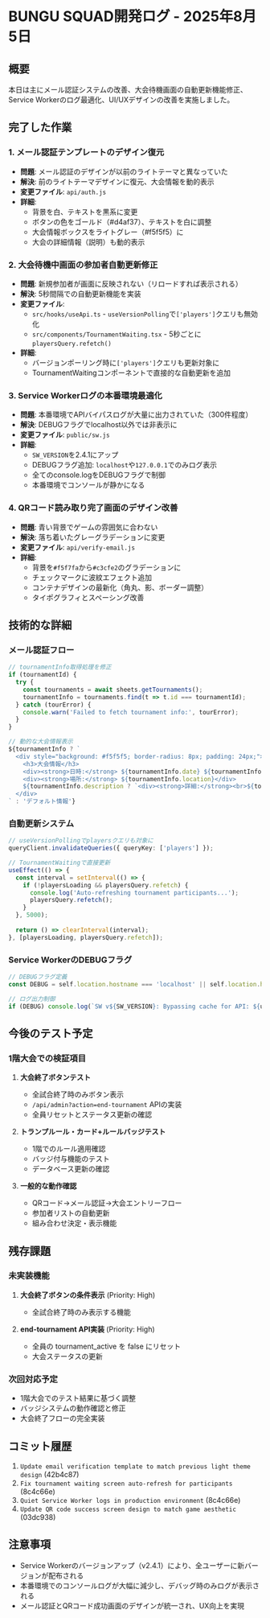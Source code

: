# BUNGU SQUAD開発ログ - 2025年8月5日

## 概要
本日は主にメール認証システムの改善、大会待機画面の自動更新機能修正、Service Workerのログ最適化、UI/UXデザインの改善を実施しました。

## 完了した作業

### 1. メール認証テンプレートのデザイン復元
- **問題**: メール認証のデザインが以前のライトテーマと異なっていた
- **解決**: 前のライトテーマデザインに復元、大会情報を動的表示
- **変更ファイル**: `api/auth.js`
- **詳細**:
  - 背景を白、テキストを黒系に変更
  - ボタンの色をゴールド（#d4af37）、テキストを白に調整
  - 大会情報ボックスをライトグレー（#f5f5f5）に
  - 大会の詳細情報（説明）も動的表示

### 2. 大会待機中画面の参加者自動更新修正
- **問題**: 新規参加者が画面に反映されない（リロードすれば表示される）
- **解決**: 5秒間隔での自動更新機能を実装
- **変更ファイル**: 
  - `src/hooks/useApi.ts` - `useVersionPolling`で`['players']`クエリも無効化
  - `src/components/TournamentWaiting.tsx` - 5秒ごとに`playersQuery.refetch()`
- **詳細**:
  - バージョンポーリング時に`['players']`クエリも更新対象に
  - TournamentWaitingコンポーネントで直接的な自動更新を追加

### 3. Service Workerログの本番環境最適化
- **問題**: 本番環境でAPIバイパスログが大量に出力されていた（300件程度）
- **解決**: DEBUGフラグでlocalhost以外では非表示に
- **変更ファイル**: `public/sw.js`
- **詳細**:
  - `SW_VERSION`を2.4.1にアップ
  - DEBUGフラグ追加: `localhost`や`127.0.0.1`でのみログ表示
  - 全てのconsole.logをDEBUGフラグで制御
  - 本番環境でコンソールが静かになる

### 4. QRコード読み取り完了画面のデザイン改善
- **問題**: 青い背景でゲームの雰囲気に合わない
- **解決**: 落ち着いたグレーグラデーションに変更
- **変更ファイル**: `api/verify-email.js`
- **詳細**:
  - 背景を`#f5f7fa`から`#c3cfe2`のグラデーションに
  - チェックマークに波紋エフェクト追加
  - コンテナデザインの最新化（角丸、影、ボーダー調整）
  - タイポグラフィとスペーシング改善

## 技術的な詳細

### メール認証フロー
```javascript
// tournamentInfo取得処理を修正
if (tournamentId) {
  try {
    const tournaments = await sheets.getTournaments();
    tournamentInfo = tournaments.find(t => t.id === tournamentId);
  } catch (tourError) {
    console.warn('Failed to fetch tournament info:', tourError);
  }
}

// 動的な大会情報表示
${tournamentInfo ? `
  <div style="background: #f5f5f5; border-radius: 8px; padding: 24px;">
    <h3>大会情報</h3>
    <div><strong>日時:</strong> ${tournamentInfo.date} ${tournamentInfo.start_time}</div>
    <div><strong>場所:</strong> ${tournamentInfo.location}</div>
    ${tournamentInfo.description ? `<div><strong>詳細:</strong><br>${tournamentInfo.description}</div>` : ''}
  </div>
` : 'デフォルト情報'}
```

### 自動更新システム
```typescript
// useVersionPollingでplayersクエリも対象に
queryClient.invalidateQueries({ queryKey: ['players'] });

// TournamentWaitingで直接更新
useEffect(() => {
  const interval = setInterval(() => {
    if (!playersLoading && playersQuery.refetch) {
      console.log('Auto-refreshing tournament participants...');
      playersQuery.refetch();
    }
  }, 5000);
  
  return () => clearInterval(interval);
}, [playersLoading, playersQuery.refetch]);
```

### Service WorkerのDEBUGフラグ
```javascript
// DEBUGフラグ定義
const DEBUG = self.location.hostname === 'localhost' || self.location.hostname === '127.0.0.1';

// ログ出力制御
if (DEBUG) console.log(`SW v${SW_VERSION}: Bypassing cache for API: ${url.pathname}`);
```

## 今後のテスト予定

### 1階大会での検証項目
1. **大会終了ボタンテスト**
   - 全試合終了時のみボタン表示
   - `/api/admin?action=end-tournament` APIの実装
   - 全員リセットとステータス更新の確認

2. **トランプルール・カード+ルールバッジテスト**
   - 1階でのルール適用確認
   - バッジ付与機能のテスト
   - データベース更新の確認

3. **一般的な動作確認**
   - QRコード→メール認証→大会エントリーフロー
   - 参加者リストの自動更新
   - 組み合わせ決定・表示機能

## 残存課題

### 未実装機能
1. **大会終了ボタンの条件表示** (Priority: High)
   - 全試合終了時のみ表示する機能
   
2. **end-tournament API実装** (Priority: High)
   - 全員の tournament_active を false にリセット
   - 大会ステータスの更新

### 次回対応予定
- 1階大会でのテスト結果に基づく調整
- バッジシステムの動作確認と修正
- 大会終了フローの完全実装

## コミット履歴
1. `Update email verification template to match previous light theme design` (42b4c87)
2. `Fix tournament waiting screen auto-refresh for participants` (8c4c66e)  
3. `Quiet Service Worker logs in production environment` (8c4c66e)
4. `Update QR code success screen design to match game aesthetic` (03dc938)

## 注意事項
- Service Workerのバージョンアップ（v2.4.1）により、全ユーザーに新バージョンが配布される
- 本番環境でのコンソールログが大幅に減少し、デバッグ時のみログが表示される
- メール認証とQRコード成功画面のデザインが統一され、UX向上を実現